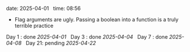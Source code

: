 date: 2025-04-01  
time: 08:56  

- Flag arguments are ugly. Passing a boolean into a function is a truly terrible practice
  

Day 1 :  done *2025-04-01*  
Day 3 : done *2025-04-04*  
Day 7 : done *2025-04-08*  
Day 21: pending *2025-04-22*